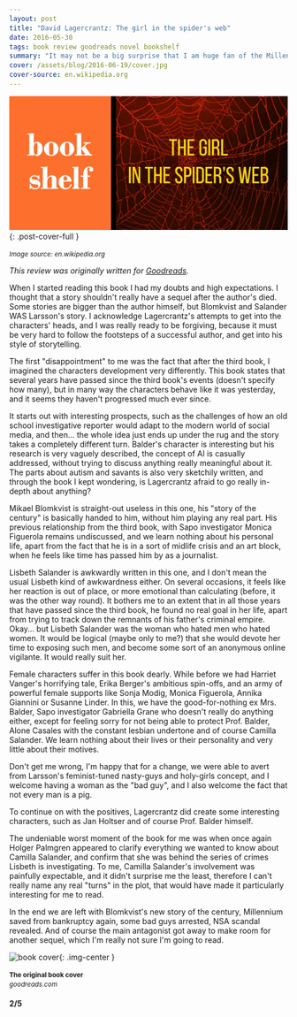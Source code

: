 ```yaml
---
layout: post
title: "David Lagercrantz: The girl in the spider's web"
date: 2016-05-30
tags: book review goodreads novel bookshelf
summary: "It may not be a big surprise that I am huge fan of the Millennium Trilogy. When I heard that someone else picked up Larsson's legacy to continue the story, I was intrigued and terrified, so much that I just had to read it."
cover: /assets/blog/2016-06-19/cover.jpg
cover-source: en.wikipedia.org
---
```


![example cover](\assets\blog\2016-06-19\cover.jpg){: .post-cover-full }

<small><em>Image source: en.wikipedia.org</em></small>

*This review was originally written for [Goodreads](https://www.goodreads.com/review/show/1638066538).*

When I started reading this book I had my doubts and high expectations. I thought that a story shouldn't really have a sequel after the author's died. Some stories are bigger than the author himself, but Blomkvist and Salander WAS Larsson's story. I acknowledge Lagercrantz's attempts to get into the characters' heads, and I was really ready to be forgiving, because it must be very hard to follow the footsteps of a successful author, and get into his style of storytelling.

The first "disappointment" to me was the fact that after the third book, I imagined the characters development very differently. This book states that several years have passed since the third book's events (doesn't specify how many), but in many way the characters behave like it was yesterday, and it seems they haven't progressed much ever since.

It starts out with interesting prospects, such as the challenges of how an old school investigative reporter would adapt to the modern world of social media, and then... the whole idea just ends up under the rug and the story takes a completely different turn.
Balder's character is interesting but his research is very vaguely described, the concept of AI is casually addressed, without trying to discuss anything really meaningful about it. The parts about autism and savants is also very sketchily written, and through the book I kept wondering, is Lagercrantz afraid to go really in-depth about anything?

Mikael Blomkvist is straight-out useless in this one, his "story of the century" is basically handed to him, without him playing any real part. His previous relationship from the third book, with Sapo investigator Monica Figuerola remains undiscussed, and we learn nothing about his personal life, apart from the fact that he is in a sort of midlife crisis and an art block, when he feels like time has passed him by as a journalist.

Lisbeth Salander is awkwardly written in this one, and I don't mean the usual Lisbeth kind of awkwardness either. On several occasions, it feels like her reaction is out of place, or more emotional than calculating (before, it was the other way round). It bothers me to an extent that in all those years that have passed since the third book, he found no real goal in her life, apart from trying to track down the remnants of his father's criminal empire. Okay... but Lisbeth Salander was the woman who hated men who hated women. It would be logical (maybe only to me?) that she would devote her time to exposing such men, and become some sort of an anonymous online vigilante. It would really suit her.

Female characters suffer in this book dearly. While before we had Harriet Vanger's horrifying tale, Erika Berger's ambitious spin-offs, and an army of powerful female supports like Sonja Modig, Monica Figuerola, Annika Giannini or Susanne Linder. In this, we have the good-for-nothing ex Mrs. Balder, Sapo investigator Gabriella Grane who doesn't really do anything either, except for feeling sorry for not being able to protect Prof. Balder, Alone Casales with the constant lesbian undertone and of course Camilla Salander. We learn nothing about their lives or their personality and very little about their motives.

Don't get me wrong, I'm happy that for a change, we were able to avert from Larsson's feminist-tuned nasty-guys and holy-girls concept, and I welcome having a woman as the "bad guy", and I also welcome the fact that not every man is a pig.

To continue on with the positives, Lagercrantz did create some interesting characters, such as Jan Holtser and of course Prof. Balder himself.

The undeniable worst moment of the book for me was when once again Holger Palmgren appeared to clarify everything we wanted to know about Camilla Salander, and confirm that she was behind the series of crimes Lisbeth is investigating. To me, Camilla Salander's involvement was painfully expectable, and it didn't surprise me the least, therefore I can't really name any real "turns" in the plot, that would have made it particularly interesting for me to read.

In the end we are left with Blomkvist's new story of the century, Millennium saved from bankruptcy again, some bad guys arrested, NSA scandal revealed. And of course the main antagonist got away to make room for another sequel, which I'm really not sure I'm going to read.

![book cover](https://images.gr-assets.com/books/1427843648l/25074850.jpg){: .img-center }

<small><b>The original book cover</b><br /><em>goodreads.com</em></small>

#### 2/5
